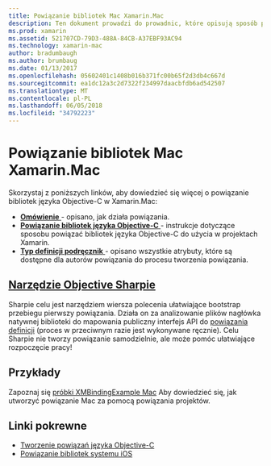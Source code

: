 ```yaml
---
title: Powiązanie bibliotek Mac Xamarin.Mac
description: Ten dokument prowadzi do prowadnic, które opisują sposób pracy z wiązaniami Objective-C w aplikacji Xamarin.Mac, w tym celu Sharpie i przykładowy kod.
ms.prod: xamarin
ms.assetid: 521707CD-79D3-488A-84CB-A37EBF93AC94
ms.technology: xamarin-mac
author: bradumbaugh
ms.author: brumbaug
ms.date: 01/13/2017
ms.openlocfilehash: 05602401c1408b016b371fc00b65f2d3db4c667d
ms.sourcegitcommit: ea1dc12a3c2d7322f234997daacbfdb6ad542507
ms.translationtype: MT
ms.contentlocale: pl-PL
ms.lasthandoff: 06/05/2018
ms.locfileid: "34792223"
---
```

# <a name="binding-mac-libraries-for-xamarinmac"></a>Powiązanie bibliotek Mac Xamarin.Mac

Skorzystaj z poniższych linków, aby dowiedzieć się więcej o powiązanie bibliotek języka Objective-C w Xamarin.Mac:

- [**Omówienie** ](~/cross-platform/macios/binding/overview.md) -
  opisano, jak działa powiązania.
- [**Powiązanie bibliotek języka Objective-C** ](~/cross-platform/macios/binding/objective-c-libraries.md) -
  instrukcje dotyczące sposobu powiązać bibliotek języka Objective-C do użycia w projektach Xamarin.
- [**Typ definicji podręcznik** ](~/cross-platform/macios/binding/binding-types-reference.md) -
  opisano wszystkie atrybuty, które są dostępne dla autorów powiązania do procesu tworzenia powiązania.

## <a name="objective-sharpiecross-platformmaciosbindingobjective-sharpieindexmd"></a>[Narzędzie Objective Sharpie](~/cross-platform/macios/binding/objective-sharpie/index.md)

Sharpie celu jest narzędziem wiersza polecenia ułatwiające bootstrap przebiegu pierwszy powiązania.
Działa on za analizowanie plików nagłówka natywnej biblioteki do mapowania publiczny interfejs API do [powiązania definicji](~/cross-platform/macios/binding/binding-types-reference.md) (proces w przeciwnym razie jest wykonywane ręcznie). Celu Sharpie nie tworzy powiązanie samodzielnie, ale może pomóc ułatwiające rozpoczęcie pracy!

## <a name="examples"></a>Przykłady

Zapoznaj się [próbki XMBindingExample Mac](https://github.com/xamarin/mac-samples/tree/master/XMBindingExample) Aby dowiedzieć się, jak utworzyć powiązanie Mac za pomocą powiązania projektów.

## <a name="related-links"></a>Linki pokrewne

- [Tworzenie powiązań języka Objective-C](~/cross-platform/macios/binding/index.md)
- [Powiązanie bibliotek systemu iOS](~/ios/platform/binding-objective-c/index.md)
